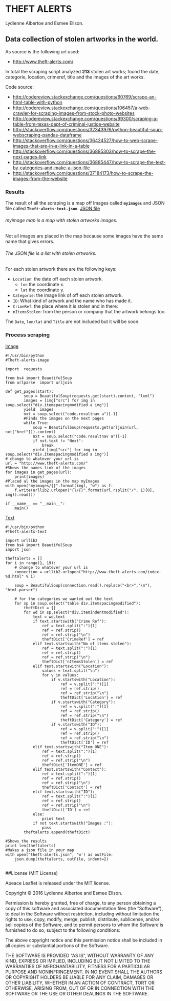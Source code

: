 # THEFT ALERTS
Lydienne Albertoe and Esmee Ellson.

## Data collection of stolen artworks in the world.

As source is the following url used:

- http://www.theft-alerts.com/

In total the scraping script analyzed **213** stolen art works; found the date, categorie, location, crimeref, title and the images of the art works.

Code source:

- http://codereview.stackexchange.com/questions/60769/scrape-an-html-table-with-python
- http://codereview.stackexchange.com/questions/106457/a-web-crawler-for-scraping-images-from-stock-photo-websites
- http://codereview.stackexchange.com/questions/99300/scraping-a-table-from-texas-dept-of-criminal-justice-website
- http://stackoverflow.com/questions/32343976/python-beautiful-soup-webscraping-pandas-dataframe
- http://stackoverflow.com/questions/36424527/how-to-web-scrape-images-that-are-in-a-link-in-a-table
- http://stackoverflow.com/questions/36885303/how-to-scrape-the-next-pages-link
- http://stackoverflow.com/questions/36885447/how-to-scrape-the-text-by-categories-and-make-a-json-file
- http://stackoverflow.com/questions/37184173/how-to-scrape-the-images-from-the-website

### Results

The result of all the scraping is a map off Images called **`myimages`** and JSON file called **`Theft-alerts-text.json`**. [JSON file](theft-alerts.json)

###### myimage map is a map with *stolen artworks images*. 

Not all images are placed in the map because some images have the same name that gives errors. 


###### The JSON file is a list with *stolen artworks*. 
For each stolen artwork there are the following keys:

- `Location`: the date off each stolen artwork.
	- `lon` the coordinate x.
	- `lat` the coordinate y.
- `Categorie`: the image link of off each stolen artwork.
- `ID`: What kind of artwork and the name who has made it.
- `CrimeRef`: the place where it is stolen and in there:
- `nItemsStolen`: from the person or company that the artwork belongs too.

The `Date`, `lon/lat` and `Title` are not included but it will be soon.

### Process scraping

[Image](Theft-alerts-image.py)

```
#!/usr/bin/python
#Theft-alerts-image

import  requests

from bs4 import BeautifulSoup
from urlparse  import urljoin

def get_pages(start):
        soup = BeautifulSoup(requests.get(start).content, "lxml")
        images = [img["src"] for img in soup.select("div.itemspacingmodified a img")]
        yield  images
        nxt = soup.select("code.resultnav a")[-1]
        #Finds the images on the next pages
        while True:
            soup = BeautifulSoup(requests.get(urljoin(url, nxt["href"])).content)
            nxt = soup.select("code.resultnav a")[-1]
            if nxt.text != "Next":
                break
            yield [img["src"] for img in soup.select("div.itemspacingmodified a img")]
# change to whatever your url is
url = "http://www.theft-alerts.com/"
#Shows the names link of the images
for images in get_pages(url):
    print(images)
#Placed al the images in the map myImages
with open("myimages/{}".format(img), "w") as f:
    f.write(urllib2.urlopen("{}/{}".format(url.rsplit("/", 1)[0], img)).read())

if __name__ == "__main__":
    main()

```	
[Text](Theft-alerts-text.py)

```
#!/usr/bin/python
#Theft-alerts-text

import urllib2
from bs4 import BeautifulSoup
import json

theftalerts = []
for i in range(1, 19):
	# change to whatever your url is
	connection = urllib2.urlopen("http://www.theft-alerts.com/index-%d.html" % i)

	soup = BeautifulSoup(connection.read().replace("<br>","\n"), "html.parser")

	# for the categories we wanted out the text
	for sp in soup.select("table div.itemspacingmodified"):
		theftDict = {}
		for wd in sp.select("div.itemindentmodified"):
			text = wd.text
			if text.startswith("Crime Ref"):
				ref = text.split(":")[1]
				ref = ref.strip()
				ref = ref.strip("\n")
				theftDict['CrimeRef'] = ref
			elif text.startswith("No of items stolen"):
				ref = text.split(":")[1]
				ref = ref.strip()
				ref = ref.strip("\n")
				theftDict['nItemsStolen'] = ref
			elif text.startswith("Location"):
				values = text.split("\n")
				for v in values:
					if v.startswith("Location"):
						ref = v.split(":")[1]
						ref = ref.strip()
						ref = ref.strip("\n")
						theftDict['Location'] = ref
					if v.startswith("Category"):
						ref = v.split(":")[1]
						ref = ref.strip()
						ref = ref.strip("\n")
						theftDict['Category'] = ref
					if v.startswith("ID"):
						ref = v.split(":")[1]
						ref = ref.strip()
						ref = ref.strip("\n")
						theftDict['ID'] = ref
			elif text.startswith("Item ONE"):
				ref = text.split(":")[1]
				ref = ref.strip()
				ref = ref.strip("\n")
				theftDict['ItemONE'] = ref
			elif text.startswith("Contact"):
				ref = text.split(":")[1]
				ref = ref.strip()
				ref = ref.strip("\n")
				theftDict['Contact'] = ref
			elif text.startswith("ID"):
				ref = text.split(":")[1]
				ref = ref.strip()
				ref = ref.strip("\n")
				theftDict['ID'] = ref
			else:
				print text
			if not text.startswith("Images :"):
				pass
		theftalerts.append(theftDict)

#Shows the results
print len(theftalerts)
#Makes a json file in your map
with open("theft-alerts.json", 'w') as outFile:
	json.dump(theftalerts, outFile, indent=2)
    
```	

##License (MIT License)

Apeace Leaflet is released under the MIT license.

Copyright © 2016 Lydienne Albertoe and Esmee Ellson.

Permission is hereby granted, free of charge, to any person obtaining a copy of this software and associated documentation files (the “Software”), to deal in the Software without restriction, including without limitation the rights to use, copy, modify, merge, publish, distribute, sublicense, and/or sell copies of the Software, and to permit persons to whom the Software is furnished to do so, subject to the following conditions:

The above copyright notice and this permission notice shall be included in all copies or substantial portions of the Software.

THE SOFTWARE IS PROVIDED “AS IS”, WITHOUT WARRANTY OF ANY KIND, EXPRESS OR IMPLIED, INCLUDING BUT NOT LIMITED TO THE WARRANTIES OF MERCHANTABILITY, FITNESS FOR A PARTICULAR PURPOSE AND NONINFRINGEMENT. IN NO EVENT SHALL THE AUTHORS OR COPYRIGHT HOLDERS BE LIABLE FOR ANY CLAIM, DAMAGES OR OTHER LIABILITY, WHETHER IN AN ACTION OF CONTRACT, TORT OR OTHERWISE, ARISING FROM, OUT OF OR IN CONNECTION WITH THE SOFTWARE OR THE USE OR OTHER DEALINGS IN THE SOFTWARE.